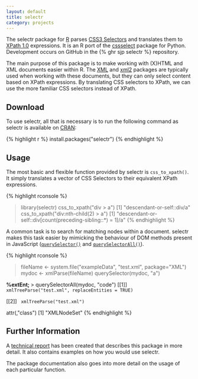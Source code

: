 ```yaml
---
layout: default
title: selectr
category: projects
---
```


The selectr package for [R](https://www.r-project.org/) parses [CSS3
Selectors](https://www.w3.org/TR/css3-selectors/) and translates them
to [XPath 1.0](https://www.w3.org/TR/xpath/) expressions. It is an R
port of the [cssselect](https://pythonhosted.org/cssselect/) package
for Python. Development occurs on GitHub in the {% ghr sjp selectr %}
repository.

The main purpose of this package is to make working with (X)HTML and
XML documents easier within R. The [XML](http://www.omegahat.org/RSXML/)
and [xml2](https://github.com/hadley/xml2) packages are typically used
when working with these documents, but they can only select content based
on XPath expressions. By translating CSS selectors to XPath, we can use
the more familiar CSS selectors instead of XPath.

## Download

To use selectr, all that is necessary is to run the following command
as selectr is available on
[CRAN](https://cran.r-project.org/package=selectr):

{% highlight r %}
install.packages("selectr")
{% endhighlight %}

## Usage

The most basic and flexible function provided by selectr is
`css_to_xpath()`. It simply translates a vector of CSS Selectors to
their equivalent XPath expressions.

{% highlight rconsole %}
> library(selectr)
> css_to_xpath("div > a")
[1] "descendant-or-self::div/a"
> css_to_xpath("div:nth-child(2) > a")
[1] "descendant-or-self::div[count(preceding-sibling::*) = 1]/a"
{% endhighlight %}

A common task is to search for matching nodes within a
document. selectr makes this task easier by mimicking the behaviour of
DOM methods present in JavaScript
([`querySelector()`](https://developer.mozilla.org/en-US/docs/DOM/Document.querySelector)
and
[`querySelectorAll()`](https://developer.mozilla.org/en-US/docs/DOM/Document.querySelectorAll)).

{% highlight rconsole %}
> fileName <- system.file("exampleData", "test.xml", package="XML")
> mydoc <- xmlParse(fileName)
> querySelector(mydoc, "a")
<a>
  <!-- A comment -->
  <b> 
    %extEnt;
  </b>
</a> 
> querySelectorAll(mydoc, "code")
[[1]]
<code>
xmlTreeParse("test.xml", replaceEntities = TRUE)
</code> 

[[2]]
<code>
xmlTreeParse("test.xml")
</code> 

attr(,"class")
[1] "XMLNodeSet"
{% endhighlight %}

## Further Information

A [technical report](/projects/selectr/selectr.html)
has been created that describes this package in more detail. It also
contains examples on how you would use selectr.

The package documentation also goes into more detail on the usage of
each particular function.
